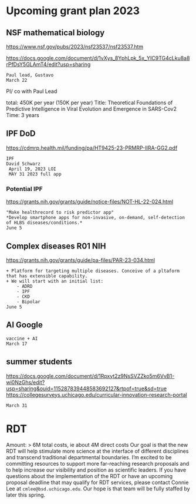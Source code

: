 # Upcoming grant plan 2023

## NSF mathematical biology
https://www.nsf.gov/pubs/2023/nsf23537/nsf23537.htm

https://docs.google.com/document/d/1vXys_8YphLpk_5x_YIC9TG4cLku8a8rPfDsY5GLAmT4/edit?usp=sharing


    Paul lead, Gustavo
    March 22
    
PI/ co with Paul Lead

total: 450K per year (150K per year)
Title: Theoretical Foundations of Predictive Intelligence in Viral Evolution and Emergence in SARS-Cov2
Time: 3 years


## IPF DoD

https://cdmrp.health.mil/funding/pa/HT9425-23-PRMRP-IIRA-GG2.pdf

    IPF 
    David Schwarz
     April 19, 2023 LOI
     MAY 31 2023 full app


### Potential IPF
    
https://grants.nih.gov/grants/guide/notice-files/NOT-HL-22-024.html
    
    "Make healthrecord to risk predictor app"
    *Develop smartphone apps for non-invasive, on-demand, self-detection of HLBS diseases/conditions.*
    June 5
    


## Complex diseases R01 NIH

https://grants.nih.gov/grants/guide/pa-files/PAR-23-034.html
    
    + Platform for targeting multiple diseases. Conceive of a pltaform that has extensible capability.
    + We will start with an initial list:
        - ADRD
        - IPF
        - CKD
        - Bipolar
    June 5

## AI Google

    vaccine + AI
    March 17
    

## summer students

https://docs.google.com/document/d/1Rpxyt2z9NsSVZZko5m6VvB1-wi0NzGhs/edit?usp=sharing&ouid=115287839448583692127&rtpof=true&sd=true
https://collegesurveys.uchicago.edu/curricular-innovation-research-portal

    March 31
    

# RDT

Amount: > 6M total costs, ie about 4M direct costs
Our goal is that the new RDT will help stimulate more science at the interface of different disciplines and transcend traditional departmental boundaries. I’m excited to be committing resources to support more far-reaching research proposals and to help increase our visibility and position as scientific leaders. If you have questions about the implementation of the RDT or have an upcoming proposal deadline that may qualify for RDT services, please contact Connie Lee at `cmlee@bsd.uchicago.edu`. Our hope is that team will be fully staffed by later this spring.
